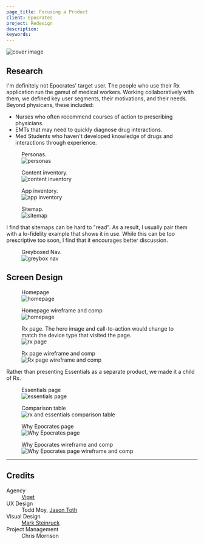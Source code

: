 ```yaml
---
page_title: Focusing a Product
client: Epocrates
project: Redesign
description:
keywords:
---
```


<div class="case-story__hero">
  <img src="/assets/placeholder-hero.svg" data-src="assets/hero.png" alt="cover image" />
</div>

## Research

I'm definitely not Epocrates' target user. The people who use their Rx application run the gamut of medical workers. Working collaboratively with them, we defined key user segments, their motivations, and their needs. Beyond physicans, these included:

* Nurses who often recommend courses of action to prescribing physicians.
* EMTs that may need to quickly diagnose drug interactions.
* Med Students who haven't developed knowledge of drugs and interactions through experience.

<figure class="full-bleed">
  <figcaption>Personas.</figcaption>
  <img src="/assets/placeholder-2000.svg" data-src="assets/personas.png" alt="personas" />
</figure>

<figure>
  <figcaption>Content inventory.</figcaption>
  <img src="/assets/placeholder-800.svg" data-src="assets/content-inventory.png" alt="content inventory" />
</figure>

<figure>
  <figcaption>App inventory.</figcaption>
  <img src="/assets/placeholder-800.svg" data-src="assets/app-inventory.png" alt="app inventory" />
</figure>

<figure>
  <figcaption>Sitemap.</figcaption>
  <img src="/assets/placeholder-800.svg" data-src="assets/sitemap.png" alt="sitemap" />
</figure>

I find that sitemaps can be hard to "read". As a result, I usually pair them with a lo-fidelity example that shows it in use. While this can be too prescriptive too soon, I find that it encourages better discussion.

<figure>
  <figcaption>Greyboxed Nav.</figcaption>
  <img src="/assets/placeholder-800.svg" data-src="assets/greybox-nav.png" alt="greybox nav" />
</figure>

## Screen Design

<figure>
  <figcaption>Homepage</figcaption>
  <img src="/assets/placeholder-800.svg" data-src="assets/homepage.png" alt="homepage" />
</figure>

<figure>
  <figcaption>Homepage wireframe and comp</figcaption>
  <img src="/assets/placeholder-800.svg" data-src="assets/homepage-wireframe-comp.png" alt="homepage" />
</figure>

<figure>
  <figcaption>Rx page. The hero image and call-to-action would change to match the device type that visited the page.</figcaption>
  <img src="/assets/placeholder-800.svg" data-src="assets/rx.png" alt="rx page" />
</figure>

<figure>
  <figcaption>Rx page wireframe and comp</figcaption>
  <img src="/assets/placeholder-800.svg" data-src="assets/rx-wireframe-comp.png" alt="Rx page wireframe and comp" />
</figure>

Rather than presenting Essentials as a separate product, we made it a child of Rx.

<figure>
  <figcaption>Essentials page</figcaption>
  <img src="/assets/placeholder-800.svg" data-src="assets/essentials.png" alt="essentials page" />
</figure>

<figure>
  <figcaption>Comparison table</figcaption>
  <img src="/assets/placeholder-800.svg" data-src="assets/rx-essentials-comparison.png" alt="rx and essentials comparison table" />
</figure>

<figure>
  <figcaption>Why Epocrates page</figcaption>
  <img src="/assets/placeholder-800.svg" data-src="assets/why-epocrates.png" alt="Why Epocrates page" />
</figure>

<figure>
  <figcaption>Why Epocrates wireframe and comp</figcaption>
  <img src="/assets/placeholder-800.svg" data-src="assets/why-epocrates-wireframe-comp.png" alt="Why Epocrates page wireframe and comp" />
</figure>

---

## Credits

<dl>
  <dt>Agency</dt> <dd><a href="//viget.com">Viget</a></dd>
  <dt>UX Design</dt> <dd>Todd Moy, <a href="//jasontothdesign.com">Jason Toth</a></dd>
  <dt>Visual Design</dt> <dd><a href="//marksteinruck.com/">Mark Steinruck</a></dd>
  <dt>Project Management</dt> <dd>Chris Morrison</dd>
</dl>
